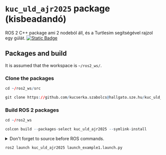 # `kuc_uld_ajr2025` package (kisbeadandó)
ROS 2 C++ package ami 2 nodeból áll, és a Turtlesim segítségével rajzol egy gúlát.  [![Static Badge](https://img.shields.io/badge/ROS_2-Humble-34aec5)](https://docs.ros.org/en/humble/)
## Packages and build

It is assumed that the workspace is `~/ros2_ws/`.

### Clone the packages
``` r
cd ~/ros2_ws/src
```
``` r
git clone https://github.com/kucserka.szabolcs@hallgato.sze.hu/kuc_uld_ajr2025
```

### Build ROS 2 packages
``` r
cd ~/ros2_ws
```
``` r
colcon build --packages-select kuc_uld_ajr2025 --symlink-install
```

<details>
<summary> Don't forget to source before ROS commands.</summary>

``` bash
source ~/ros2_ws/install/setup.bash
```
</details>

``` r
ros2 launch kuc_uld_ajr2025 launch_example1.launch.py
```

